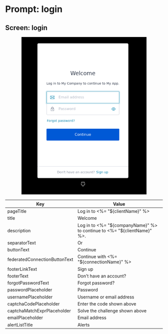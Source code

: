 # Prompt: login

## Screen: login

<p style="text-align: center;">
  <img alt="login reference screenshot" class="ul-prompt-screenshot" data-ul-prompt="login" src="/media/articles/universal-login/text-customization/login.png" style="width: 400px;"/>
</p>

|Key|Value|
|----------|----------|
|pageTitle|Log in to <%= "${clientName}" %>|
|title|Welcome|
|description|Log in to <%= "${companyName}" %> to continue to <%= "${clientName}" %>.|
|separatorText|Or|
|buttonText|Continue|
|federatedConnectionButtonText|Continue with <%= "${connectionName}" %>|
|footerLinkText|Sign up|
|footerText|Don't have an account?|
|forgotPasswordText|Forgot password?|
|passwordPlaceholder|Password|
|usernamePlaceholder|Username or email address|
|captchaCodePlaceholder|Enter the code shown above|
|captchaMatchExprPlaceholder|Solve the challenge shown above|
|emailPlaceholder|Email address|
|alertListTitle|Alerts|
